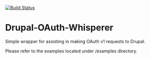 [![Build Status](https://travis-ci.org/gdragffy/Drupal-OAuth-Whisperer.svg?branch=master)](https://travis-ci.org/gdragffy/Drupal-OAuth-Whisperer)

Drupal-OAuth-Whisperer
======================


Simple wrapper for assisting in making OAuth v1 requests to Drupal.

Please refer to the examples located under /examples directory.
